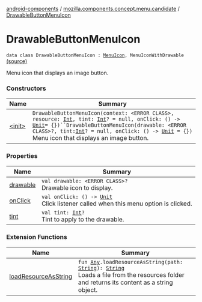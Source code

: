 [android-components](../../index.md) / [mozilla.components.concept.menu.candidate](../index.md) / [DrawableButtonMenuIcon](./index.md)

# DrawableButtonMenuIcon

`data class DrawableButtonMenuIcon : `[`MenuIcon`](../-menu-icon.md)`, MenuIconWithDrawable` [(source)](https://github.com/mozilla-mobile/android-components/blob/master/components/concept/menu/src/main/java/mozilla/components/concept/menu/candidate/MenuIcon.kt#L46)

Menu icon that displays an image button.

### Constructors

| Name | Summary |
|---|---|
| [&lt;init&gt;](-init-.md) | `DrawableButtonMenuIcon(context: <ERROR CLASS>, resource: `[`Int`](https://kotlinlang.org/api/latest/jvm/stdlib/kotlin/-int/index.html)`, tint: `[`Int`](https://kotlinlang.org/api/latest/jvm/stdlib/kotlin/-int/index.html)`? = null, onClick: () -> `[`Unit`](https://kotlinlang.org/api/latest/jvm/stdlib/kotlin/-unit/index.html)` = {})``DrawableButtonMenuIcon(drawable: <ERROR CLASS>?, tint: `[`Int`](https://kotlinlang.org/api/latest/jvm/stdlib/kotlin/-int/index.html)`? = null, onClick: () -> `[`Unit`](https://kotlinlang.org/api/latest/jvm/stdlib/kotlin/-unit/index.html)` = {})`<br>Menu icon that displays an image button. |

### Properties

| Name | Summary |
|---|---|
| [drawable](drawable.md) | `val drawable: <ERROR CLASS>?`<br>Drawable icon to display. |
| [onClick](on-click.md) | `val onClick: () -> `[`Unit`](https://kotlinlang.org/api/latest/jvm/stdlib/kotlin/-unit/index.html)<br>Click listener called when this menu option is clicked. |
| [tint](tint.md) | `val tint: `[`Int`](https://kotlinlang.org/api/latest/jvm/stdlib/kotlin/-int/index.html)`?`<br>Tint to apply to the drawable. |

### Extension Functions

| Name | Summary |
|---|---|
| [loadResourceAsString](../../mozilla.components.support.test.file/kotlin.-any/load-resource-as-string.md) | `fun `[`Any`](https://kotlinlang.org/api/latest/jvm/stdlib/kotlin/-any/index.html)`.loadResourceAsString(path: `[`String`](https://kotlinlang.org/api/latest/jvm/stdlib/kotlin/-string/index.html)`): `[`String`](https://kotlinlang.org/api/latest/jvm/stdlib/kotlin/-string/index.html)<br>Loads a file from the resources folder and returns its content as a string object. |
